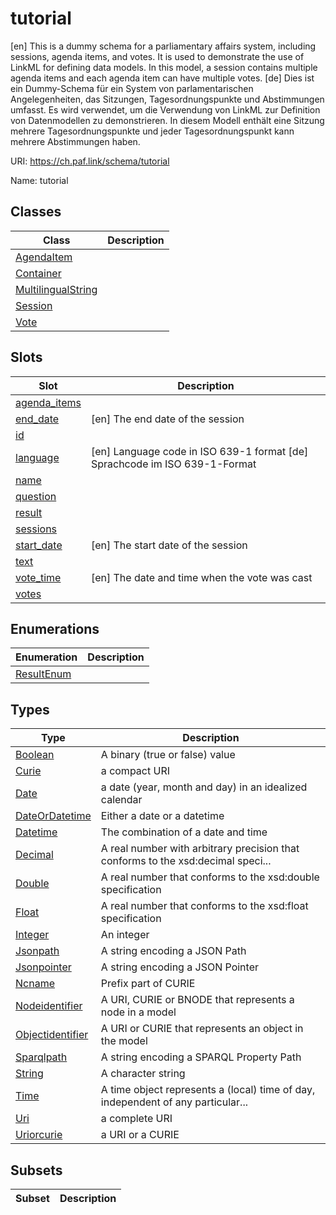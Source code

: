 # tutorial

[en] This is a dummy schema for a parliamentary affairs system, including sessions, agenda items, and votes. It is used to demonstrate the use of LinkML for defining data models. In this model, a session contains multiple agenda items and each agenda item can have multiple votes. [de] Dies ist ein Dummy-Schema für ein System von parlamentarischen Angelegenheiten, das Sitzungen, Tagesordnungspunkte und Abstimmungen umfasst. Es wird verwendet, um die Verwendung von LinkML zur Definition von Datenmodellen zu demonstrieren. In diesem Modell enthält eine Sitzung mehrere Tagesordnungspunkte und jeder Tagesordnungspunkt kann mehrere Abstimmungen haben.


URI: https://ch.paf.link/schema/tutorial

Name: tutorial



## Classes

| Class | Description |
| --- | --- |
| [AgendaItem](AgendaItem.md) |  |
| [Container](Container.md) |  |
| [MultilingualString](MultilingualString.md) |  |
| [Session](Session.md) |  |
| [Vote](Vote.md) |  |



## Slots

| Slot | Description |
| --- | --- |
| [agenda_items](agenda_items.md) |  |
| [end_date](end_date.md) | [en] The end date of the session |
| [id](id.md) |  |
| [language](language.md) | [en] Language code in ISO 639-1 format [de] Sprachcode im ISO 639-1-Format |
| [name](name.md) |  |
| [question](question.md) |  |
| [result](result.md) |  |
| [sessions](sessions.md) |  |
| [start_date](start_date.md) | [en] The start date of the session |
| [text](text.md) |  |
| [vote_time](vote_time.md) | [en] The date and time when the vote was cast |
| [votes](votes.md) |  |


## Enumerations

| Enumeration | Description |
| --- | --- |
| [ResultEnum](ResultEnum.md) |  |


## Types

| Type | Description |
| --- | --- |
| [Boolean](Boolean.md) | A binary (true or false) value |
| [Curie](Curie.md) | a compact URI |
| [Date](Date.md) | a date (year, month and day) in an idealized calendar |
| [DateOrDatetime](DateOrDatetime.md) | Either a date or a datetime |
| [Datetime](Datetime.md) | The combination of a date and time |
| [Decimal](Decimal.md) | A real number with arbitrary precision that conforms to the xsd:decimal speci... |
| [Double](Double.md) | A real number that conforms to the xsd:double specification |
| [Float](Float.md) | A real number that conforms to the xsd:float specification |
| [Integer](Integer.md) | An integer |
| [Jsonpath](Jsonpath.md) | A string encoding a JSON Path |
| [Jsonpointer](Jsonpointer.md) | A string encoding a JSON Pointer |
| [Ncname](Ncname.md) | Prefix part of CURIE |
| [Nodeidentifier](Nodeidentifier.md) | A URI, CURIE or BNODE that represents a node in a model |
| [Objectidentifier](Objectidentifier.md) | A URI or CURIE that represents an object in the model |
| [Sparqlpath](Sparqlpath.md) | A string encoding a SPARQL Property Path |
| [String](String.md) | A character string |
| [Time](Time.md) | A time object represents a (local) time of day, independent of any particular... |
| [Uri](Uri.md) | a complete URI |
| [Uriorcurie](Uriorcurie.md) | a URI or a CURIE |


## Subsets

| Subset | Description |
| --- | --- |
